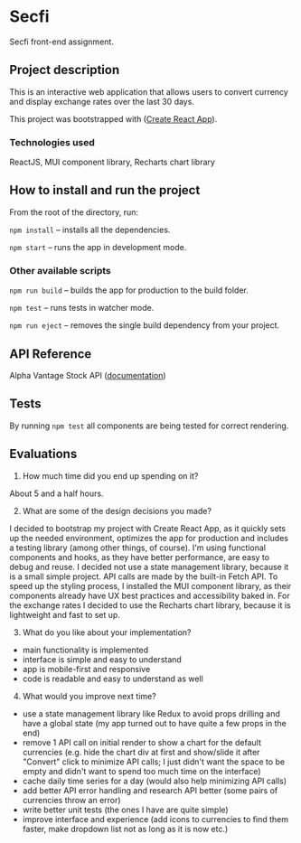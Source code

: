 # Secfi
Secfi front-end assignment.

## Project description

This is an interactive web application that allows users to convert currency and display exchange rates over the last 30 days.

This project was bootstrapped with ([Create React App](https://create-react-app.dev/docs/getting-started/)).

### Technologies used

ReactJS, MUI component library, Recharts chart library

## How to install and run the project

From the root of the directory, run:

`npm install` – installs all the dependencies.

`npm start` – runs the app in development mode.

### Other available scripts

`npm run build` – builds the app for production to the build folder.

`npm test` – runs tests in watcher mode.

`npm run eject` – removes the single build dependency from your project.

## API Reference 

Alpha Vantage Stock API ([documentation](https://www.alphavantage.co/))

## Tests

By running `npm test` all components are being tested for correct rendering.

## Evaluations

1. How much time did you end up spending on it?

About 5 and a half hours.

2. What are some of the design decisions you made?

I decided to bootstrap my project with Create React App, as it quickly sets up the needed environment, optimizes the app for production and includes a testing library (among other things, of course). I'm using functional components and hooks, as they have better performance, are easy to debug and reuse. I decided not use a state management library, because it is a small simple project. API calls are made by the built-in Fetch API. To speed up the styling process, I installed the MUI component library, as their components already have UX best practices and accessibility baked in. For the exchange rates I decided to use the Recharts chart library, because it is lightweight and fast to set up.

3. What do you like about your implementation?

- main functionality is implemented
- interface is simple and easy to understand
- app is mobile-first and responsive
- code is readable and easy to understand as well

4. What would you improve next time?

- use a state management library like Redux to avoid props drilling and have a global state (my app turned out to have quite a few props in the end)
- remove 1 API call on initial render to show a chart for the default currencies (e.g. hide the chart div at first and show/slide it after "Convert" click to minimize API calls; I just didn't want the space to be empty and didn't want to spend too much time on the interface)
- cache daily time series for a day (would also help minimizing API calls)
- add better API error handling and research API better (some pairs of currencies throw an error)
- write better unit tests (the ones I have are quite simple)
- improve interface and experience (add icons to currencies to find them faster, make dropdown list not as long as it is now etc.)


